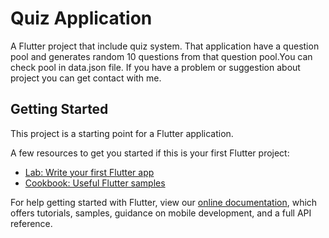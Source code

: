 # Quiz Application

A Flutter project that include quiz system. That application have a question pool and generates random 10 questions from that question pool.You can check pool in data.json file. If you have a problem or suggestion about project you can get contact with me.

## Getting Started

This project is a starting point for a Flutter application.

A few resources to get you started if this is your first Flutter project:

- [Lab: Write your first Flutter app](https://flutter.dev/docs/get-started/codelab)
- [Cookbook: Useful Flutter samples](https://flutter.dev/docs/cookbook)

For help getting started with Flutter, view our
[online documentation](https://flutter.dev/docs), which offers tutorials,
samples, guidance on mobile development, and a full API reference.
